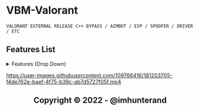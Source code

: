 # VBM-Valorant
```sh-session
VALORANT EXTERNAL RELEASE C++ BYPASS / AIMBOT / ESP / SPOOFER / DRIVER / ETC
```


## Features List
<details>
<summary>Features (Drop Down)</summary>
  
### [1] : AIMBOT
  * You can define your own shortcut keys.
  * can choose to lock the location  ( Head / Body / foot )
  * Smooth
  
### [2] : ESP 
  * 2D , 3D , SKELTON , BOX 
  * You can turn the feature on and off by yourself
  * Set the value to be able to show the distance you want to display.
  
### [3] : MISC
    * Crosshair 
    * Save Config
  
### [4] : SPOOFER
      * Soon
  </details>
  

https://user-images.githubusercontent.com/109766416/181203705-f4de762e-baef-4f75-b39c-ab7d5727f05f.mp4







<h2 align="center"> Copyright © 2022 - @imhunterand
